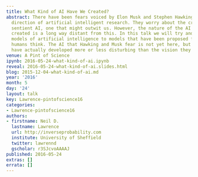 ```yaml
---
title: What Kind of AI Have We Created?
abstract: There have been fears voiced by Elon Musk and Stephen Hawking about the
  direction of artificial intelligent research. They worry about the creation of a
  sentient AI, one that might outwit us. However, the nature of the AI we have actually
  created is a long way distant from this. In this talk we will try and relate our
  models of artificial intelligence to models that have been proposed for the way
  humans think. The AI that Hawking and Musk fear is not yet here, but is the AI we
  have actually developed more or less disturbing than the vision they project?
venue: A Pint of Science
ipynb: 2016-05-24-what-kind-of-ai.ipynb
reveal: 2016-05-24-what-kind-of-ai.slides.html
blog: 2015-12-04-what-kind-of-ai.md
year: '2016'
month: 5
day: '24'
layout: talk
key: Lawrence-pintofscience16
categories:
- Lawrence-pintofscience16
authors:
- firstname: Neil D.
  lastname: Lawrence
  url: http://inverseprobability.com
  institute: University of Sheffield
  twitter: lawrennd
  gscholar: r3SJcvoAAAAJ
published: 2016-05-24
extras: []
errata: []
---
```

